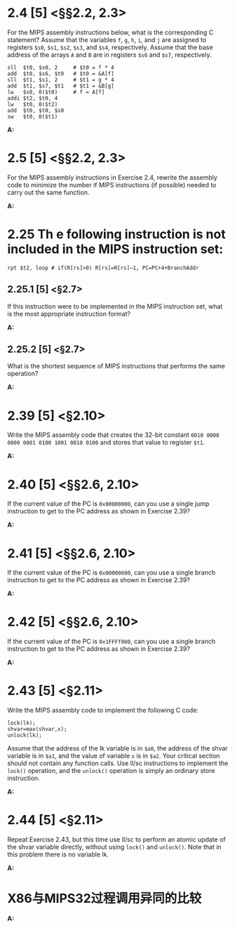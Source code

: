 # 2.4 [5] <§§2.2, 2.3> 
For the MIPS assembly instructions below, what is the corresponding C statement? Assume that the variables `f`, `g`, `h`, `i`, and `j` are assigned to registers `$s0`, `$s1`, `$s2`, `$s3`, and `$s4`, respectively. Assume that the base address of the arrays `A` and `B` are in registers `$s6` and `$s7`, respectively.
```
sll  $t0, $s0, 2     # $t0 = f * 4 
add  $t0, $s6, $t0   # $t0 = &A[f] 
sll  $t1, $s1, 2     # $t1 = g * 4 
add  $t1, $s7, $t1   # $t1 = &B[g] 
lw   $s0, 0($t0)     # f = A[f] 
addi $t2, $t0, 4 
lw   $t0, 0($t2) 
add  $t0, $t0, $s0 
sw   $t0, 0($t1)
```

**A:**


# 2.5 [5] <§§2.2, 2.3> 
For the MIPS assembly instructions in Exercise 2.4, rewrite the assembly code to minimize the number if MIPS instructions (if possible) needed to carry out the same function.

**A:**


# 2.25 Th e following instruction is not included in the MIPS instruction set:
```
rpt $t2, loop # if(R[rs]>0) R[rs]=R[rs]−1, PC=PC+4+BranchAddr
```

## 2.25.1 [5] <§2.7> 
If this instruction were to be implemented in the MIPS instruction set, what is the most appropriate instruction format? 

**A:**


## 2.25.2 [5] <§2.7> 
What is the shortest sequence of MIPS instructions that performs the same operation?

**A:**


# 2.39 [5] <§2.10> 
Write the MIPS assembly code that creates the 32-bit constant `0010 0000 0000 0001 0100 1001 0010 0100` and stores that value to register `$t1`.

**A:**


# 2.40 [5] <§§2.6, 2.10> 
If the current value of the PC is `0x00000000`, can you use a single jump instruction to get to the PC address as shown in Exercise 2.39?

**A:**


# 2.41 [5] <§§2.6, 2.10> 
If the current value of the PC is `0x00000600`, can you use a single branch instruction to get to the PC address as shown in Exercise 2.39?

**A:**


# 2.42 [5] <§§2.6, 2.10> 
If the current value of the PC is `0x1FFFf000`, can you use a single branch instruction to get to the PC address as shown in Exercise 2.39?

**A:**


# 2.43 [5] <§2.11> 
Write the MIPS assembly code to implement the following C code:
```
lock(lk);      
shvar=max(shvar,x);      
unlock(lk); 
```
Assume that the address of the lk variable is in `$a0`, the address of the shvar variable is in `$a1`, and the value of variable `x` is in `$a2`. Your critical section should not contain any function calls. Use ll/sc instructions to implement the `lock()` operation, and the `unlock()` operation is simply an ordinary store instruction.

**A:**


# 2.44 [5] <§2.11> 
Repeat Exercise 2.43, but this time use ll/sc to perform an atomic update of the shvar variable directly, without using `lock()` and `unlock()`. Note that in this problem there is no variable lk.

**A:**


# X86与MIPS32过程调用异同的比较

**A:**